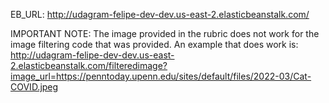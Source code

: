 EB_URL: 
http://udagram-felipe-dev-dev.us-east-2.elasticbeanstalk.com/

IMPORTANT NOTE:
The image provided in the rubric does not work for the image filtering code that was provided.
An example that does work is: http://udagram-felipe-dev-dev.us-east-2.elasticbeanstalk.com/filteredimage?image_url=https://penntoday.upenn.edu/sites/default/files/2022-03/Cat-COVID.jpeg
